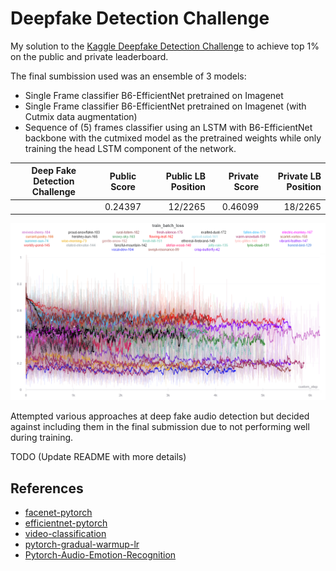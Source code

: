 # Deepfake Detection Challenge

My solution to the [Kaggle Deepfake Detection Challenge](https://www.kaggle.com/c/deepfake-detection-challenge) to achieve top 1% on the public and private leaderboard.

The final sumbission used was an ensemble of 3 models:
- Single Frame classifier B6-EfficientNet pretrained on Imagenet
- Single Frame classifier B6-EfficientNet pretrained on Imagenet (with Cutmix data augmentation)
- Sequence of (5) frames classifier using an LSTM with B6-EfficientNet backbone with the cutmixed model as the pretrained weights while only training the head LSTM component of the network.

| Deep Fake Detection Challenge        | Public Score           | Public LB Position  |Private Score  | Private LB Position  |
| ------------- |:-------------:| -----:|-----:| -----:|
|    | 0.24397 | 12/2265| 0.46099 | 18/2265 |

![Example Experiments](images/sample_experiments.png)

Attempted various approaches at deep fake audio detection but decided against including them in the final submission due to not performing well during training.

TODO (Update README with more details)

## References

- [facenet-pytorch](https://github.com/timesler/facenet-pytorch)
- [efficientnet-pytorch](https://github.com/lukemelas/EfficientNet-PyTorch)
- [video-classification](https://github.com/HHTseng/video-classification)
- [pytorch-gradual-warmup-lr](https://github.com/ildoonet/pytorch-gradual-warmup-lr)
- [Pytorch-Audio-Emotion-Recognition](https://github.com/suicao/Pytorch-Audio-Emotion-Recognition)

